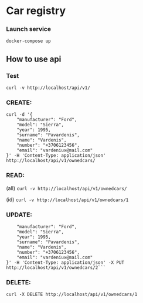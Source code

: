 # Car registry

### Launch service
```docker-compose up```

## How to use api

### Test
```curl -v http://localhost/api/v1/```

### CREATE:
```
curl -d '{
    "manufacturer": "Ford",
    "model": "Sierra",
    "year": 1995,
    "surname": "Pavardenis",
    "name": "Vardenis",
    "number": "+3706123456",
    "email": "vardeniux@mail.com"
}' -H 'Content-Type: application/json' http://localhost/api/v1/ownedcars/
```
### READ:
(all)
```curl -v http://localhost/api/v1/ownedcars/```

(id)
```curl -v http://localhost/api/v1/ownedcars/1```

### UPDATE:
```curl -d '{
    "manufacturer": "Ford",
    "model": "Sierra",
    "year": 1995,
    "surname": "Pavardenis",
    "name": "Vardenis",
    "number": "+3706123456",
    "email": "vardeniux@mail.com"
}' -H 'Content-Type: application/json' -X PUT http://localhost/api/v1/ownedcars/2```
```
### DELETE:
```curl -X DELETE http://localhost/api/v1/ownedcars/1```

